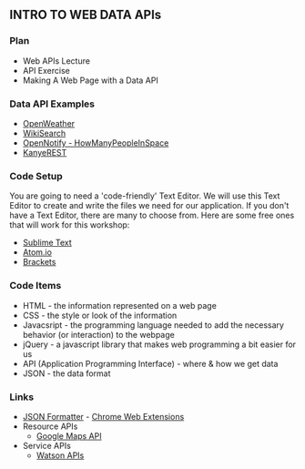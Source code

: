 INTRO TO WEB DATA APIs
----------------------

### Plan
* Web APIs Lecture
* API Exercise
* Making A Web Page with a Data API  

### Data API Examples
* [OpenWeather](http://openweathermap.org/current)
* [WikiSearch](https://en.wikipedia.org/w/api.php?action=opensearch&format=json&search=nyuad)
* [OpenNotify - HowManyPeopleInSpace](http://open-notify.org/Open-Notify-API/People-In-Space/)
* [KanyeREST](http://www.kanyerest.xyz)

### Code Setup
You are going to need a 'code-friendly' Text Editor. We will use this Text Editor to create and write the files we need for our application. If you don't have a Text Editor, there are many to choose from. Here are some free ones that will work for this workshop:
* [Sublime Text](http://www.sublimetext.com/2)
* [Atom.io](https://atom.io/)
* [Brackets](http://brackets.io)

### Code Items 
  * HTML - the information represented on a web page
  * CSS - the style or look of the information
  * Javacsript - the programming language needed to add the necessary behavior (or interaction) to the webpage
  * jQuery - a javascript library that makes web programming a bit easier for us
  * API (Application Programming Interface) - where & how we get data
  * JSON - the data format

### Links
* [JSON Formatter](https://chrome.google.com/webstore/detail/json-formatter/bcjindcccaagfpapjjmafapmmgkkhgoa?hl=en) - [Chrome Web Extensions](https://chrome.google.com/webstore/category/extensions)
* Resource APIs
	* [Google Maps API](https://developers.google.com/maps/web/)
* Service APIs
	* [Watson APIs](https://www.ibm.com/watson/developercloud/) 
